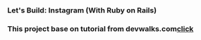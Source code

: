 ### Let's Build: Instagram (With Ruby on Rails)

### This project base on tutorial from devwalks.com<a href="https://www.devwalks.com/lets-build-instagram-in-rails-part-1/">click<a>
